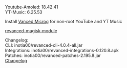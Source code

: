 Youtube-Amoled: 18.42.41  
YT-Music: 6.25.53  

Install [Vanced Microg](https://github.com/inotia00/VancedMicroG/releases/download/v0.2.27.230755/microg.apk) for non-root YouTube and YT Music  

[revanced-magisk-module](https://github.com/j-hc/revanced-magisk-module)  

Changelog:  
CLI: inotia00/revanced-cli-4.0.4-all.jar  
Integrations: inotia00/revanced-integrations-0.120.8.apk  
Patches: inotia00/revanced-patches-2.195.8.jar  
[Changelog](https://github.com/inotia00/revanced-patches/releases/tag/v2.195.8)  
